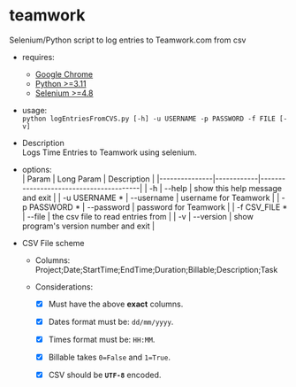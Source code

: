 # teamwork
Selenium/Python script to log entries to Teamwork.com from csv

- requires:
  - [Google Chrome](https://www.google.com/chrome/)
  - [Python >=3.11](https://www.python.org/downloads/)
  - [Selenium >=4.8](https://www.selenium.dev/documentation/webdriver/)

- usage:  
  `python logEntriesFromCVS.py [-h] -u USERNAME -p PASSWORD -f FILE [-v]`

- Description  
  Logs Time Entries to Teamwork using selenium.

- options:    
    | Param         | Long Param | Description                            |
    |---------------|------------|----------------------------------------|
    | -h            | --help     | show this help message and exit        |
    | -u USERNAME * | --username | username for Teamwork                  |
    | -p PASSWORD * | --password | password for Teamwork                  |
    | -f CSV_FILE * | --file     | the csv file to read entries from      |
    | -v            | --version  | show program's version number and exit |

- CSV File scheme  
  - Columns:
    Project;Date;StartTime;EndTime;Duration;Billable;Description;Task  

  - Considerations:  
    - [x] Must have the above **exact** columns.  
    - [x] Dates format must be: `dd/mm/yyyy`.  
    - [x] Times format must be: `HH:MM`.  
    - [x] Billable takes `0=False` and `1=True`.  
    - [x] CSV should be **`UTF-8`** encoded.  

